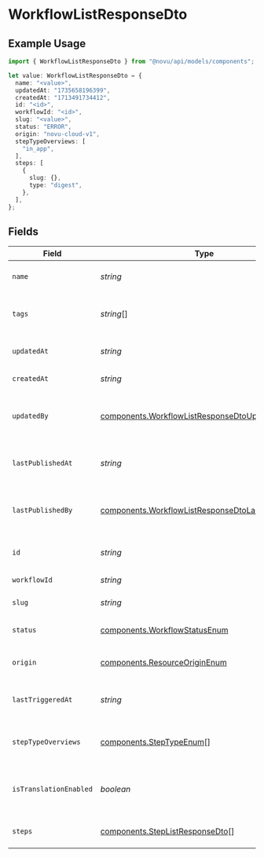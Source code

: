 # WorkflowListResponseDto

## Example Usage

```typescript
import { WorkflowListResponseDto } from "@novu/api/models/components";

let value: WorkflowListResponseDto = {
  name: "<value>",
  updatedAt: "1735658196399",
  createdAt: "1713491734412",
  id: "<id>",
  workflowId: "<id>",
  slug: "<value>",
  status: "ERROR",
  origin: "novu-cloud-v1",
  stepTypeOverviews: [
    "in_app",
  ],
  steps: [
    {
      slug: {},
      type: "digest",
    },
  ],
};
```

## Fields

| Field                                                                                                                  | Type                                                                                                                   | Required                                                                                                               | Description                                                                                                            |
| ---------------------------------------------------------------------------------------------------------------------- | ---------------------------------------------------------------------------------------------------------------------- | ---------------------------------------------------------------------------------------------------------------------- | ---------------------------------------------------------------------------------------------------------------------- |
| `name`                                                                                                                 | *string*                                                                                                               | :heavy_check_mark:                                                                                                     | Name of the workflow                                                                                                   |
| `tags`                                                                                                                 | *string*[]                                                                                                             | :heavy_minus_sign:                                                                                                     | Tags associated with the workflow                                                                                      |
| `updatedAt`                                                                                                            | *string*                                                                                                               | :heavy_check_mark:                                                                                                     | Last updated timestamp                                                                                                 |
| `createdAt`                                                                                                            | *string*                                                                                                               | :heavy_check_mark:                                                                                                     | Creation timestamp                                                                                                     |
| `updatedBy`                                                                                                            | [components.WorkflowListResponseDtoUpdatedBy](../../models/components/workflowlistresponsedtoupdatedby.md)             | :heavy_minus_sign:                                                                                                     | User who last updated the workflow                                                                                     |
| `lastPublishedAt`                                                                                                      | *string*                                                                                                               | :heavy_minus_sign:                                                                                                     | Timestamp of the last workflow publication                                                                             |
| `lastPublishedBy`                                                                                                      | [components.WorkflowListResponseDtoLastPublishedBy](../../models/components/workflowlistresponsedtolastpublishedby.md) | :heavy_minus_sign:                                                                                                     | User who last published the workflow                                                                                   |
| `id`                                                                                                                   | *string*                                                                                                               | :heavy_check_mark:                                                                                                     | Unique database identifier                                                                                             |
| `workflowId`                                                                                                           | *string*                                                                                                               | :heavy_check_mark:                                                                                                     | Workflow identifier                                                                                                    |
| `slug`                                                                                                                 | *string*                                                                                                               | :heavy_check_mark:                                                                                                     | Workflow slug                                                                                                          |
| `status`                                                                                                               | [components.WorkflowStatusEnum](../../models/components/workflowstatusenum.md)                                         | :heavy_check_mark:                                                                                                     | Status of the workflow                                                                                                 |
| `origin`                                                                                                               | [components.ResourceOriginEnum](../../models/components/resourceoriginenum.md)                                         | :heavy_check_mark:                                                                                                     | Origin of the workflow                                                                                                 |
| `lastTriggeredAt`                                                                                                      | *string*                                                                                                               | :heavy_minus_sign:                                                                                                     | Timestamp of the last workflow trigger                                                                                 |
| `stepTypeOverviews`                                                                                                    | [components.StepTypeEnum](../../models/components/steptypeenum.md)[]                                                   | :heavy_check_mark:                                                                                                     | Overview of step types in the workflow                                                                                 |
| `isTranslationEnabled`                                                                                                 | *boolean*                                                                                                              | :heavy_minus_sign:                                                                                                     | Is translation enabled for the workflow                                                                                |
| `steps`                                                                                                                | [components.StepListResponseDto](../../models/components/steplistresponsedto.md)[]                                     | :heavy_check_mark:                                                                                                     | Steps of the workflow                                                                                                  |